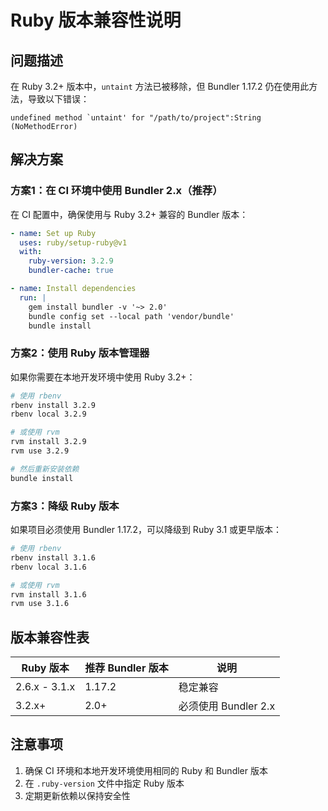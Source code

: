 # Ruby 版本兼容性说明

## 问题描述

在 Ruby 3.2+ 版本中，`untaint` 方法已被移除，但 Bundler 1.17.2 仍在使用此方法，导致以下错误：

```
undefined method `untaint' for "/path/to/project":String (NoMethodError)
```

## 解决方案

### 方案1：在 CI 环境中使用 Bundler 2.x（推荐）

在 CI 配置中，确保使用与 Ruby 3.2+ 兼容的 Bundler 版本：

```yaml
- name: Set up Ruby
  uses: ruby/setup-ruby@v1
  with:
    ruby-version: 3.2.9
    bundler-cache: true

- name: Install dependencies
  run: |
    gem install bundler -v '~> 2.0'
    bundle config set --local path 'vendor/bundle'
    bundle install
```

### 方案2：使用 Ruby 版本管理器

如果你需要在本地开发环境中使用 Ruby 3.2+：

```bash
# 使用 rbenv
rbenv install 3.2.9
rbenv local 3.2.9

# 或使用 rvm
rvm install 3.2.9
rvm use 3.2.9

# 然后重新安装依赖
bundle install
```

### 方案3：降级 Ruby 版本

如果项目必须使用 Bundler 1.17.2，可以降级到 Ruby 3.1 或更早版本：

```bash
# 使用 rbenv
rbenv install 3.1.6
rbenv local 3.1.6

# 或使用 rvm
rvm install 3.1.6
rvm use 3.1.6
```

## 版本兼容性表

| Ruby 版本 | 推荐 Bundler 版本 | 说明 |
|-----------|------------------|------|
| 2.6.x - 3.1.x | 1.17.2 | 稳定兼容 |
| 3.2.x+ | 2.0+ | 必须使用 Bundler 2.x |

## 注意事项

1. 确保 CI 环境和本地开发环境使用相同的 Ruby 和 Bundler 版本
2. 在 `.ruby-version` 文件中指定 Ruby 版本
3. 定期更新依赖以保持安全性
